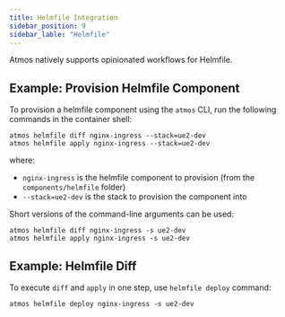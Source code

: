 ```yaml
---
title: Helmfile Integration
sidebar_position: 9
sidebar_lable: "Helmfile"
---
```


Atmos natively supports opinionated workflows for Helmfile.


 ## Example: Provision Helmfile Component

To provision a helmfile component using the `atmos` CLI, run the following commands in the container shell:

```shell
atmos helmfile diff nginx-ingress --stack=ue2-dev
atmos helmfile apply nginx-ingress --stack=ue2-dev
```

where:

- `nginx-ingress` is the helmfile component to provision (from the `components/helmfile` folder)
- `--stack=ue2-dev` is the stack to provision the component into

Short versions of the command-line arguments can be used:

```shell
atmos helmfile diff nginx-ingress -s ue2-dev
atmos helmfile apply nginx-ingress -s ue2-dev
```

## Example: Helmfile Diff

To execute `diff` and `apply` in one step, use `helmfile deploy` command:

```shell
atmos helmfile deploy nginx-ingress -s ue2-dev
```

